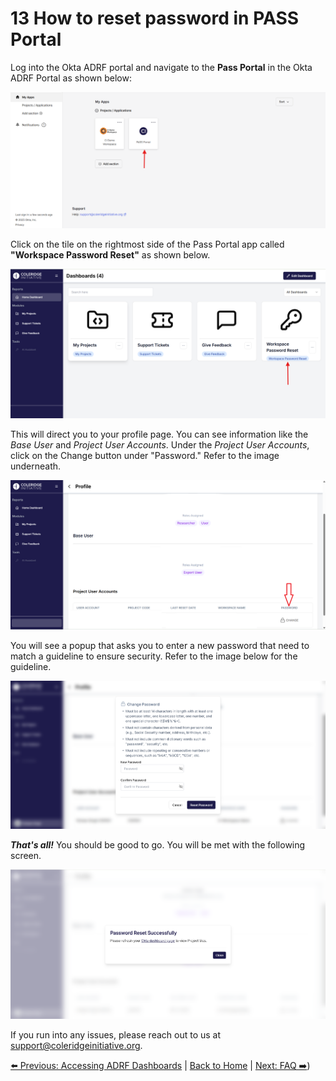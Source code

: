 # 13 How to reset password in PASS Portal

Log into the Okta ADRF portal and navigate to the **Pass Portal** in the Okta ADRF Portal as shown below:

![Image of Okta ADRF Portal](/images/portal.png)

Click on the tile on the rightmost side of the Pass Portal app called **"Workspace Password Reset"** as shown below.

![Image of reset password tiile](/images/reset.png)

This will direct you to your profile page. You can see information like the _Base User_ and _Project User Accounts_. Under the _Project User Accounts_, click on the Change button under "Password." Refer to the image underneath.

![Image of profile for password reset](/images/change.png)

You will see a popup that asks you to enter a new password that need to match a guideline to ensure security. Refer to the image below for the guideline.

![Image of writing new password](/images/password.png)

**_That's all!_** You should be good to go. You will be met with the following screen.

![Image of success screen](/images/success.png)

If you run into any issues, please reach out to us at [support@coleridgeinitiative.org](mailto:support@coleridgeinitiative.org).

[⬅️ Previous: Accessing ADRF Dashboards](12-dashboards.md) | [Back to Home](index.md) | [Next: FAQ ➡️](14-faq.md))
